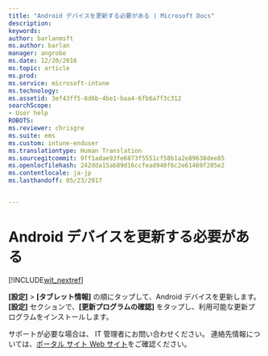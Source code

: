 ```yaml
---
title: "Android デバイスを更新する必要がある | Microsoft Docs"
description: 
keywords: 
author: barlanmsft
ms.author: barlan
manager: angrobe
ms.date: 12/20/2016
ms.topic: article
ms.prod: 
ms.service: microsoft-intune
ms.technology: 
ms.assetid: 3ef43ff5-8d6b-4be1-baa4-6fb6a7f3c312
searchScope:
- User help
ROBOTS: 
ms.reviewer: chrisgre
ms.suite: ems
ms.custom: intune-enduser
ms.translationtype: Human Translation
ms.sourcegitcommit: 9ff1adae93fe6873f5551cf58b1a2e89638dee85
ms.openlocfilehash: 242dda15ab89d16ccfead940f6c2e61469f205e2
ms.contentlocale: ja-jp
ms.lasthandoff: 05/23/2017


---
```


# <a name="you-need-to-update-your-android-device"></a>Android デバイスを更新する必要がある

[!INCLUDE[wit_nextref](includes/end-user-os-update-guidance.md)]

**[設定]** > **[タブレット情報]** の順にタップして、Android デバイスを更新します。 __[設定]__ セクションで、__[更新プログラムの確認]__ をタップし、利用可能な更新プログラムをインストールします。

サポートが必要な場合は、 IT 管理者にお問い合わせください。 連絡先情報については、[ポータル サイト Web サイト](http://portal.manage.microsoft.com)をご確認ください。

